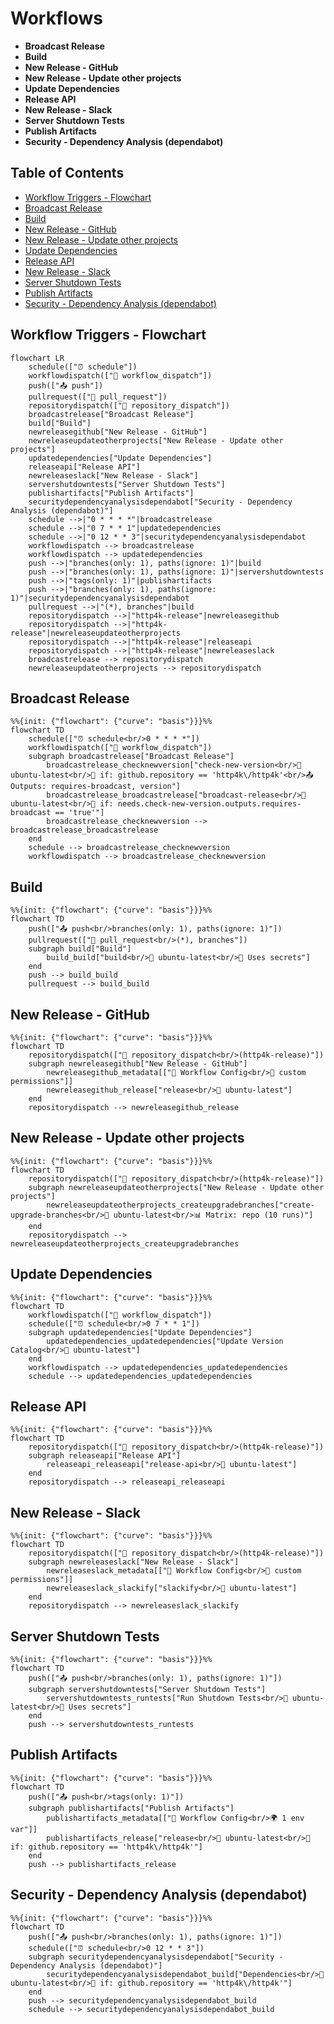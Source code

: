 # Workflows

- **Broadcast Release**
- **Build**
- **New Release - GitHub**
- **New Release - Update other projects**
- **Update Dependencies**
- **Release API**
- **New Release - Slack**
- **Server Shutdown Tests**
- **Publish Artifacts**
- **Security - Dependency Analysis (dependabot)**

## Table of Contents

- [Workflow Triggers - Flowchart](#workflow-triggers---flowchart)
- [Broadcast Release](#broadcast-release)
- [Build](#build)
- [New Release - GitHub](#new-release---github)
- [New Release - Update other projects](#new-release---update-other-projects)
- [Update Dependencies](#update-dependencies)
- [Release API](#release-api)
- [New Release - Slack](#new-release---slack)
- [Server Shutdown Tests](#server-shutdown-tests)
- [Publish Artifacts](#publish-artifacts)
- [Security - Dependency Analysis (dependabot)](#security---dependency-analysis-dependabot)

## Workflow Triggers - Flowchart

```mermaid
flowchart LR
    schedule(["⏰ schedule"])
    workflowdispatch(["👤 workflow_dispatch"])
    push(["📤 push"])
    pullrequest(["🔀 pull_request"])
    repositorydispatch(["🔔 repository_dispatch"])
    broadcastrelease["Broadcast Release"]
    build["Build"]
    newreleasegithub["New Release - GitHub"]
    newreleaseupdateotherprojects["New Release - Update other projects"]
    updatedependencies["Update Dependencies"]
    releaseapi["Release API"]
    newreleaseslack["New Release - Slack"]
    servershutdowntests["Server Shutdown Tests"]
    publishartifacts["Publish Artifacts"]
    securitydependencyanalysisdependabot["Security - Dependency Analysis (dependabot)"]
    schedule -->|"0 * * * *"|broadcastrelease
    schedule -->|"0 7 * * 1"|updatedependencies
    schedule -->|"0 12 * * 3"|securitydependencyanalysisdependabot
    workflowdispatch --> broadcastrelease
    workflowdispatch --> updatedependencies
    push -->|"branches(only: 1), paths(ignore: 1)"|build
    push -->|"branches(only: 1), paths(ignore: 1)"|servershutdowntests
    push -->|"tags(only: 1)"|publishartifacts
    push -->|"branches(only: 1), paths(ignore: 1)"|securitydependencyanalysisdependabot
    pullrequest -->|"(*), branches"|build
    repositorydispatch -->|"http4k-release"|newreleasegithub
    repositorydispatch -->|"http4k-release"|newreleaseupdateotherprojects
    repositorydispatch -->|"http4k-release"|releaseapi
    repositorydispatch -->|"http4k-release"|newreleaseslack
    broadcastrelease --> repositorydispatch
    newreleaseupdateotherprojects --> repositorydispatch
```

## Broadcast Release

```mermaid
%%{init: {"flowchart": {"curve": "basis"}}}%%
flowchart TD
    schedule(["⏰ schedule<br/>0 * * * *"])
    workflowdispatch(["👤 workflow_dispatch"])
    subgraph broadcastrelease["Broadcast Release"]
        broadcastrelease_checknewversion["check-new-version<br/>🐧 ubuntu-latest<br/>🔐 if: github.repository == 'http4k\/http4k'<br/>📤 Outputs: requires-broadcast, version"]
        broadcastrelease_broadcastrelease["broadcast-release<br/>🐧 ubuntu-latest<br/>🔐 if: needs.check-new-version.outputs.requires-broadcast == 'true'"]
        broadcastrelease_checknewversion --> broadcastrelease_broadcastrelease
    end
    schedule --> broadcastrelease_checknewversion
    workflowdispatch --> broadcastrelease_checknewversion
```

## Build

```mermaid
%%{init: {"flowchart": {"curve": "basis"}}}%%
flowchart TD
    push(["📤 push<br/>branches(only: 1), paths(ignore: 1)"])
    pullrequest(["🔀 pull_request<br/>(*), branches"])
    subgraph build["Build"]
        build_build["build<br/>🐧 ubuntu-latest<br/>🔑 Uses secrets"]
    end
    push --> build_build
    pullrequest --> build_build
```

## New Release - GitHub

```mermaid
%%{init: {"flowchart": {"curve": "basis"}}}%%
flowchart TD
    repositorydispatch(["🔔 repository_dispatch<br/>(http4k-release)"])
    subgraph newreleasegithub["New Release - GitHub"]
        newreleasegithub_metadata[["🔧 Workflow Config<br/>🔐 custom permissions"]]
        newreleasegithub_release["release<br/>🐧 ubuntu-latest"]
    end
    repositorydispatch --> newreleasegithub_release
```

## New Release - Update other projects

```mermaid
%%{init: {"flowchart": {"curve": "basis"}}}%%
flowchart TD
    repositorydispatch(["🔔 repository_dispatch<br/>(http4k-release)"])
    subgraph newreleaseupdateotherprojects["New Release - Update other projects"]
        newreleaseupdateotherprojects_createupgradebranches["create-upgrade-branches<br/>🐧 ubuntu-latest<br/>📊 Matrix: repo (10 runs)"]
    end
    repositorydispatch --> newreleaseupdateotherprojects_createupgradebranches
```

## Update Dependencies

```mermaid
%%{init: {"flowchart": {"curve": "basis"}}}%%
flowchart TD
    workflowdispatch(["👤 workflow_dispatch"])
    schedule(["⏰ schedule<br/>0 7 * * 1"])
    subgraph updatedependencies["Update Dependencies"]
        updatedependencies_updatedependencies["Update Version Catalog<br/>🐧 ubuntu-latest"]
    end
    workflowdispatch --> updatedependencies_updatedependencies
    schedule --> updatedependencies_updatedependencies
```

## Release API

```mermaid
%%{init: {"flowchart": {"curve": "basis"}}}%%
flowchart TD
    repositorydispatch(["🔔 repository_dispatch<br/>(http4k-release)"])
    subgraph releaseapi["Release API"]
        releaseapi_releaseapi["release-api<br/>🐧 ubuntu-latest"]
    end
    repositorydispatch --> releaseapi_releaseapi
```

## New Release - Slack

```mermaid
%%{init: {"flowchart": {"curve": "basis"}}}%%
flowchart TD
    repositorydispatch(["🔔 repository_dispatch<br/>(http4k-release)"])
    subgraph newreleaseslack["New Release - Slack"]
        newreleaseslack_metadata[["🔧 Workflow Config<br/>🔐 custom permissions"]]
        newreleaseslack_slackify["slackify<br/>🐧 ubuntu-latest"]
    end
    repositorydispatch --> newreleaseslack_slackify
```

## Server Shutdown Tests

```mermaid
%%{init: {"flowchart": {"curve": "basis"}}}%%
flowchart TD
    push(["📤 push<br/>branches(only: 1), paths(ignore: 1)"])
    subgraph servershutdowntests["Server Shutdown Tests"]
        servershutdowntests_runtests["Run Shutdown Tests<br/>🐧 ubuntu-latest<br/>🔑 Uses secrets"]
    end
    push --> servershutdowntests_runtests
```

## Publish Artifacts

```mermaid
%%{init: {"flowchart": {"curve": "basis"}}}%%
flowchart TD
    push(["📤 push<br/>tags(only: 1)"])
    subgraph publishartifacts["Publish Artifacts"]
        publishartifacts_metadata[["🔧 Workflow Config<br/>🌍 1 env var"]]
        publishartifacts_release["release<br/>🐧 ubuntu-latest<br/>🔐 if: github.repository == 'http4k\/http4k'"]
    end
    push --> publishartifacts_release
```

## Security - Dependency Analysis (dependabot)

```mermaid
%%{init: {"flowchart": {"curve": "basis"}}}%%
flowchart TD
    push(["📤 push<br/>branches(only: 1), paths(ignore: 1)"])
    schedule(["⏰ schedule<br/>0 12 * * 3"])
    subgraph securitydependencyanalysisdependabot["Security - Dependency Analysis (dependabot)"]
        securitydependencyanalysisdependabot_build["Dependencies<br/>🐧 ubuntu-latest<br/>🔐 if: github.repository == 'http4k\/http4k'"]
    end
    push --> securitydependencyanalysisdependabot_build
    schedule --> securitydependencyanalysisdependabot_build
```